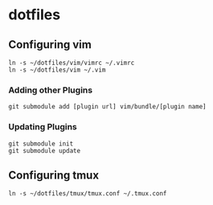 # dotfiles

## Configuring vim

    ln -s ~/dotfiles/vim/vimrc ~/.vimrc
    ln -s ~/dotfiles/vim ~/.vim

### Adding other Plugins

    git submodule add [plugin url] vim/bundle/[plugin name]

### Updating Plugins

    git submodule init
    git submodule update

## Configuring tmux

    ln -s ~/dotfiles/tmux/tmux.conf ~/.tmux.conf
